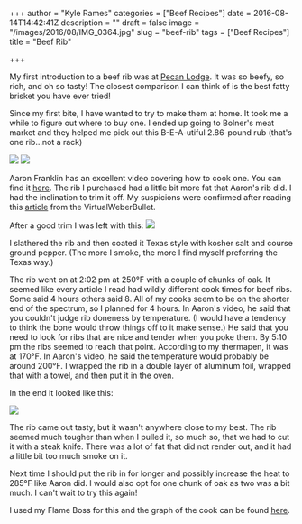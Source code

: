 +++
author = "Kyle Rames"
categories = ["Beef Recipes"]
date = 2016-08-14T14:42:41Z
description = ""
draft = false
image = "/images/2016/08/IMG_0364.jpg"
slug = "beef-rib"
tags = ["Beef Recipes"]
title = "Beef Rib"

+++

My first introduction to a beef rib was at [Pecan Lodge](http://www.pecanlodge.com/). It was so beefy, so rich, and oh so tasty! The closest comparison I can think of is the best fatty brisket you have ever tried!

Since my first bite, I have wanted to try to make them at home. It took me a while to figure out where to buy one. I ended up going to Bolner's meat market and they helped me pick out this B-E-A-utiful 2.86-pound rub (that's one rib...not a rack)  

![](/images/2016/07/IMG_0355.jpg)
![](/images/2016/07/IMG_0356.jpg)

Aaron Franklin has an excellent video covering how to cook one. You can find it [here](https://www.youtube.com/watch?v=nFVu_XwLrew). The rib I purchased had a little bit more fat that Aaron's rib did. I had the inclination to trim it off. My suspicions were confirmed after reading this [article](http://virtualweberbullet.com/shortribs2.html) from the VirtualWeberBullet.

After a good trim I was left with this:
![](/images/2016/07/IMG_0360.jpg)

I slathered the rib and then coated it Texas style with kosher salt and course ground pepper. (The more I smoke, the more I find myself preferring the Texas way.)


The rib went on at 2:02 pm at 250°F with a couple of chunks of oak. It seemed like every article I read had wildly different cook times for beef ribs. Some said 4 hours others said 8. All of my cooks seem to be on the shorter end of the spectrum, so I planned for 4 hours. In Aaron's video, he said that you couldn't judge rib doneness by temperature. (I would have a tendency to think the bone would throw things off to it make sense.) He said that you need to look for ribs that are nice and tender when you poke them. By 5:10 pm the ribs seemed to reach that point. According to my thermapen, it was at 170°F. In Aaron's video, he said the temperature would probably be around 200°F. I wrapped the rib in a double layer of aluminum foil, wrapped that with a towel, and then put it in the oven.

In the end it looked like this:

![](/images/2016/07/IMG_0364.jpg)

The rib came out tasty, but it wasn't anywhere close to my best. The rib seemed much tougher than when I pulled it, so much so, that we had to cut it with a steak knife. There was a lot of fat that did not render out, and it had a little bit too much smoke on it.

Next time I should put the rib in for longer and possibly increase the heat to 285°F like Aaron did. I would also opt for one chunk of oak as two was a bit much. I can't wait to try this again!

I used my Flame Boss for this and the graph of the cook can be found [here](https://myflameboss.com/cooks/28815).